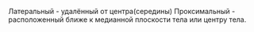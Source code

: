 Латеральный - удалённый от центра(середины)
Проксимальный - расположенный ближе к медианной плоскости тела или центру тела.